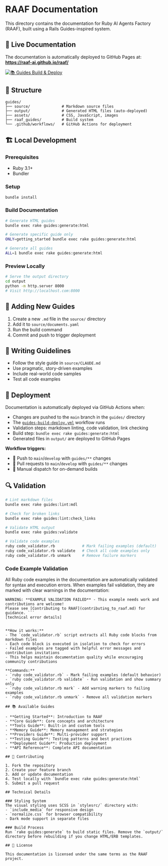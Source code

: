 # RAAF Documentation

This directory contains the documentation for Ruby AI Agents Factory (RAAF), built using a Rails Guides-inspired system.

## 🚀 Live Documentation

The documentation is automatically deployed to GitHub Pages at: **https://raaf-ai.github.io/raaf/**

[![📚 Guides Build & Deploy](https://github.com/raaf-ai/raaf/actions/workflows/guides-build-deploy.yml/badge.svg)](https://github.com/raaf-ai/raaf/actions/workflows/guides-build-deploy.yml)

## 📁 Structure

```
guides/
├── source/              # Markdown source files
├── output/              # Generated HTML files (auto-deployed)
├── assets/              # CSS, JavaScript, images
├── raaf_guides/         # Build system
└── .github/workflows/   # GitHub Actions for deployment
```

## 🏗️ Local Development

### Prerequisites
- Ruby 3.1+
- Bundler

### Setup
```bash
bundle install
```

### Build Documentation
```bash
# Generate HTML guides
bundle exec rake guides:generate:html

# Generate specific guide only
ONLY=getting_started bundle exec rake guides:generate:html

# Generate all guides
ALL=1 bundle exec rake guides:generate:html
```

### Preview Locally
```bash
# Serve the output directory
cd output
python -m http.server 8000
# Visit http://localhost.com:8000
```

## 🔧 Adding New Guides

1. Create a new `.md` file in the `source/` directory
2. Add it to `source/documents.yaml`
3. Run the build command
4. Commit and push to trigger deployment

## 📝 Writing Guidelines

- Follow the style guide in `source/CLAUDE.md`
- Use pragmatic, story-driven examples
- Include real-world code samples
- Test all code examples

## 🚀 Deployment

Documentation is automatically deployed via GitHub Actions when:
- Changes are pushed to the `main` branch in the `guides/` directory
- The [`guides-build-deploy.yml`](../.github/workflows/guides-build-deploy.yml) workflow runs
- Validation steps: markdown linting, code validation, link checking
- Build step: `bundle exec rake guides:generate:html`
- Generated files in `output/` are deployed to GitHub Pages

**Workflow triggers:**
- 📝 Push to `main`/`develop` with `guides/**` changes
- 🔄 Pull requests to `main`/`develop` with `guides/**` changes  
- 🚀 Manual dispatch for on-demand builds

## 🔍 Validation

```bash
# Lint markdown files
bundle exec rake guides:lint:mdl

# Check for broken links
bundle exec rake guides:lint:check_links

# Validate HTML output
bundle exec rake guides:validate

# Validate code examples  
ruby code_validator.rb            # Mark failing examples (default)
ruby code_validator.rb validate   # Check all code examples only
ruby code_validator.rb unmark     # Remove failure markers
```

### Code Example Validation

All Ruby code examples in the documentation are automatically validated for syntax and execution errors. When examples fail validation, they are marked with clear warnings in the documentation:

```
WARNING: **EXAMPLE VALIDATION FAILED** - This example needs work and contributions are welcome! 
Please see [Contributing to RAAF](contributing_to_raaf.md) for guidance. ```
[technical error details]
```
```

**How it works:**
- The `code_validator.rb` script extracts all Ruby code blocks from markdown files
- Each code block is executed in isolation to check for errors
- Failed examples are tagged with helpful error messages and contribution invitations
- This helps maintain documentation quality while encouraging community contributions

**Commands:**
- `ruby code_validator.rb` - Mark failing examples (default behavior)
- `ruby code_validator.rb validate` - Run validation and show summary only
- `ruby code_validator.rb mark` - Add warning markers to failing examples  
- `ruby code_validator.rb unmark` - Remove all validation markers

## 📚 Available Guides

- **Getting Started**: Introduction to RAAF
- **Core Guide**: Core concepts and architecture
- **Tools Guide**: Built-in and custom tools
- **Memory Guide**: Memory management and strategies
- **Providers Guide**: Multi-provider support
- **Testing Guide**: Testing patterns and best practices
- **Deployment Guide**: Production deployment
- **API Reference**: Complete API documentation

## 🤝 Contributing

1. Fork the repository
2. Create your feature branch
3. Add or update documentation
4. Test locally with `bundle exec rake guides:generate:html`
5. Submit a pull request

## Technical Details

### Styling System
The visual styling uses SCSS in `stylesrc/` directory with:
- `include_media` for responsive design
- `normalize.css` for browser compatibility
- Dark mode support in separate files

### Build Process
Run `rake guides:generate` to build static files. Remove the `output/` directory before rebuilding if you change HTML/ERB templates.

## 📄 License

This documentation is licensed under the same terms as the RAAF project.